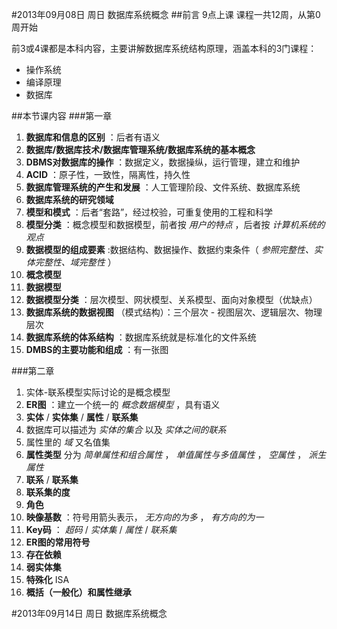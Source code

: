 #2013年09月08日 周日  数据库系统概念
##前言
9点上课  课程一共12周，从第0周开始

前3或4课都是本科内容，主要讲解数据库系统结构原理，涵盖本科的3门课程：
* 操作系统
* 编译原理
* 数据库

##本节课内容
###第一章
1. **数据库和信息的区别** ：后者有语义
2. **数据库/数据库技术/数据库管理系统/数据库系统的基本概念** 
3. **DBMS对数据库的操作** ：数据定义，数据操纵，运行管理，建立和维护
4. **ACID** ：原子性，一致性，隔离性，持久性
5. **数据库管理系统的产生和发展** ：人工管理阶段、文件系统、数据库系统
6. **数据库系统的研究领域** 
7. **模型和模式** ：后者“套路”，经过校验，可重复使用的工程和科学
8. **模型分类** ：概念模型和数据模型，前者按 *用户的特点* ，后者按 *计算机系统的观点* 
9. **数据模型的组成要素** :数据结构、数据操作、数据约束条件（ *参照完整性、实体完整性、域完整性* ）
10. **概念模型** 
11. **数据模型** 
12. **数据模型分类** ：层次模型、网状模型、关系模型、面向对象模型（优缺点）
13. **数据库系统的数据视图** （模式结构）：三个层次 - 视图层次、逻辑层次、物理层次
14. **数据库系统的体系结构** ：数据库系统就是标准化的文件系统
15. **DMBS的主要功能和组成** ：有一张图

###第二章
1. 实体-联系模型实际讨论的是概念模型
2. **ER图** ：建立一个统一的 *概念数据模型* ，具有语义
3. **实体** / **实体集** / **属性** / **联系集** 
4. 数据库可以描述为 *实体的集合* 以及 *实体之间的联系*
5. 属性里的 *域* 又名值集
6. **属性类型** 分为 *简单属性和组合属性* ， *单值属性与多值属性* ， *空属性* ， *派生属性* 
7. **联系** / **联系集** 
8. **联系集的度** 
9. **角色** 
10. **映像基数** ：符号用箭头表示， *无方向的为多* ， *有方向的为一* 
11. **Key码** ： *超码* / *实体集* / *属性* / *联系集* 
12. **ER图的常用符号** 
13. **存在依赖** 
14. **弱实体集**
15. **特殊化** ISA
16. **概括（一般化）和属性继承** 

#2013年09月14日 周日  数据库系统概念

